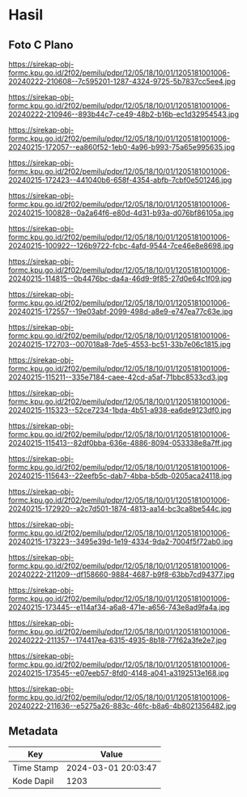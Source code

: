 # Hasil

## Foto C Plano

https://sirekap-obj-formc.kpu.go.id/2f02/pemilu/pdpr/12/05/18/10/01/1205181001006-20240222-210608--7c595201-1287-4324-9725-5b7837cc5ee4.jpg

https://sirekap-obj-formc.kpu.go.id/2f02/pemilu/pdpr/12/05/18/10/01/1205181001006-20240222-210946--893b44c7-ce49-48b2-b16b-ec1d32954543.jpg

https://sirekap-obj-formc.kpu.go.id/2f02/pemilu/pdpr/12/05/18/10/01/1205181001006-20240215-172057--ea860f52-1eb0-4a96-b993-75a65e995635.jpg

https://sirekap-obj-formc.kpu.go.id/2f02/pemilu/pdpr/12/05/18/10/01/1205181001006-20240215-172423--441040b6-658f-4354-abfb-7cbf0e501246.jpg

https://sirekap-obj-formc.kpu.go.id/2f02/pemilu/pdpr/12/05/18/10/01/1205181001006-20240215-100828--0a2a64f6-e80d-4d31-b93a-d076bf86105a.jpg

https://sirekap-obj-formc.kpu.go.id/2f02/pemilu/pdpr/12/05/18/10/01/1205181001006-20240215-100922--126b9722-fcbc-4afd-9544-7ce46e8e8698.jpg

https://sirekap-obj-formc.kpu.go.id/2f02/pemilu/pdpr/12/05/18/10/01/1205181001006-20240215-114815--0b4476bc-da4a-46d9-9f85-27d0e64c1f09.jpg

https://sirekap-obj-formc.kpu.go.id/2f02/pemilu/pdpr/12/05/18/10/01/1205181001006-20240215-172557--19e03abf-2099-498d-a8e9-e747ea77c63e.jpg

https://sirekap-obj-formc.kpu.go.id/2f02/pemilu/pdpr/12/05/18/10/01/1205181001006-20240215-172703--007018a8-7de5-4553-bc51-33b7e06c1815.jpg

https://sirekap-obj-formc.kpu.go.id/2f02/pemilu/pdpr/12/05/18/10/01/1205181001006-20240215-115211--335e7184-caee-42cd-a5af-71bbc8533cd3.jpg

https://sirekap-obj-formc.kpu.go.id/2f02/pemilu/pdpr/12/05/18/10/01/1205181001006-20240215-115323--52ce7234-1bda-4b51-a938-ea6de9123df0.jpg

https://sirekap-obj-formc.kpu.go.id/2f02/pemilu/pdpr/12/05/18/10/01/1205181001006-20240215-115413--82df0bba-636e-4886-8094-053338e8a7ff.jpg

https://sirekap-obj-formc.kpu.go.id/2f02/pemilu/pdpr/12/05/18/10/01/1205181001006-20240215-115643--22eefb5c-dab7-4bba-b5db-0205aca24118.jpg

https://sirekap-obj-formc.kpu.go.id/2f02/pemilu/pdpr/12/05/18/10/01/1205181001006-20240215-172920--a2c7d501-1874-4813-aa14-bc3ca8be544c.jpg

https://sirekap-obj-formc.kpu.go.id/2f02/pemilu/pdpr/12/05/18/10/01/1205181001006-20240215-173223--3495e39d-1e19-4334-9da2-7004f5f72ab0.jpg

https://sirekap-obj-formc.kpu.go.id/2f02/pemilu/pdpr/12/05/18/10/01/1205181001006-20240222-211209--df158660-9884-4687-b9f8-63bb7cd94377.jpg

https://sirekap-obj-formc.kpu.go.id/2f02/pemilu/pdpr/12/05/18/10/01/1205181001006-20240215-173445--e114af34-a6a8-471e-a656-743e8ad9fa4a.jpg

https://sirekap-obj-formc.kpu.go.id/2f02/pemilu/pdpr/12/05/18/10/01/1205181001006-20240222-211357--174417ea-6315-4935-8b18-77f62a3fe2e7.jpg

https://sirekap-obj-formc.kpu.go.id/2f02/pemilu/pdpr/12/05/18/10/01/1205181001006-20240215-173545--e07eeb57-8fd0-4148-a041-a3192513e168.jpg

https://sirekap-obj-formc.kpu.go.id/2f02/pemilu/pdpr/12/05/18/10/01/1205181001006-20240222-211636--e5275a26-883c-46fc-b8a6-4b8021356482.jpg


## Metadata

| Key        | Value               |
| ---------- | ------------------- |
| Time Stamp | 2024-03-01 20:03:47 |
| Kode Dapil | 1203                |




